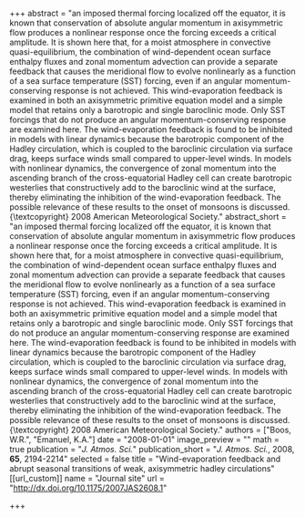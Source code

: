 +++
abstract = "an imposed thermal forcing localized off the equator, it is known that conservation of absolute angular momentum in axisymmetric flow produces a nonlinear response once the forcing exceeds a critical amplitude. It is shown here that, for a moist atmosphere in convective quasi-equilibrium, the combination of wind-dependent ocean surface enthalpy fluxes and zonal momentum advection can provide a separate feedback that causes the meridional flow to evolve nonlinearly as a function of a sea surface temperature (SST) forcing, even if an angular momentum-conserving response is not achieved. This wind-evaporation feedback is examined in both an axisymmetric primitive equation model and a simple model that retains only a barotropic and single baroclinic mode. Only SST forcings that do not produce an angular momentum-conserving response are examined here. The wind-evaporation feedback is found to be inhibited in models with linear dynamics because the barotropic component of the Hadley circulation, which is coupled to the baroclinic circulation via surface drag, keeps surface winds small compared to upper-level winds. In models with nonlinear dynamics, the convergence of zonal momentum into the ascending branch of the cross-equatorial Hadley cell can create barotropic westerlies that constructively add to the baroclinic wind at the surface, thereby eliminating the inhibition of the wind-evaporation feedback. The possible relevance of these results to the onset of monsoons is discussed. {\textcopyright} 2008 American Meteorological Society."
abstract_short = "an imposed thermal forcing localized off the equator, it is known that conservation of absolute angular momentum in axisymmetric flow produces a nonlinear response once the forcing exceeds a critical amplitude. It is shown here that, for a moist atmosphere in convective quasi-equilibrium, the combination of wind-dependent ocean surface enthalpy fluxes and zonal momentum advection can provide a separate feedback that causes the meridional flow to evolve nonlinearly as a function of a sea surface temperature (SST) forcing, even if an angular momentum-conserving response is not achieved. This wind-evaporation feedback is examined in both an axisymmetric primitive equation model and a simple model that retains only a barotropic and single baroclinic mode. Only SST forcings that do not produce an angular momentum-conserving response are examined here. The wind-evaporation feedback is found to be inhibited in models with linear dynamics because the barotropic component of the Hadley circulation, which is coupled to the baroclinic circulation via surface drag, keeps surface winds small compared to upper-level winds. In models with nonlinear dynamics, the convergence of zonal momentum into the ascending branch of the cross-equatorial Hadley cell can create barotropic westerlies that constructively add to the baroclinic wind at the surface, thereby eliminating the inhibition of the wind-evaporation feedback. The possible relevance of these results to the onset of monsoons is discussed. {\textcopyright} 2008 American Meteorological Society."
authors = ["Boos, W.R.", "Emanuel, K.A."]
date = "2008-01-01"
image_preview = ""
math = true
publication = "*J. Atmos. Sci.*"
publication_short = "*J. Atmos. Sci.*, 2008, **65**, 2194-2214"
selected = false
title = "Wind-evaporation feedback and abrupt seasonal transitions of weak, axisymmetric hadley circulations"
[[url_custom]]
   name = "Journal site"
   url = "http://dx.doi.org/10.1175/2007JAS2608.1"


+++